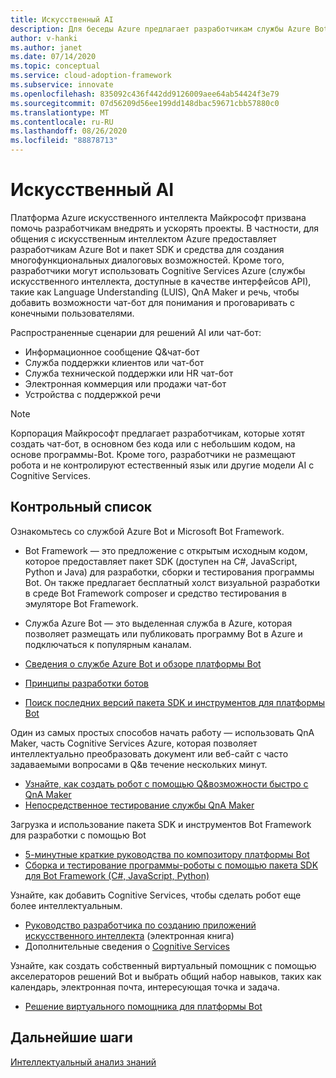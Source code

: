```yaml
---
title: Искусственный AI
description: Для беседы Azure предлагает разработчикам службы Azure Bot и пакет SDK и инструменты для создания многофункциональных интерактивных приложений.
author: v-hanki
ms.author: janet
ms.date: 07/14/2020
ms.topic: conceptual
ms.service: cloud-adoption-framework
ms.subservice: innovate
ms.openlocfilehash: 835092c436f442dd9126009aee64ab54424f3e79
ms.sourcegitcommit: 07d56209d56ee199dd148dbac59671cbb57880c0
ms.translationtype: MT
ms.contentlocale: ru-RU
ms.lasthandoff: 08/26/2020
ms.locfileid: "88878713"
---
```

# <a name="conversational-ai"></a>Искусственный AI

Платформа Azure искусственного интеллекта Майкрософт призвана помочь разработчикам внедрять и ускорять проекты. В частности, для общения с искусственным интеллектом Azure предоставляет разработчикам Azure Bot и пакет SDK и средства для создания многофункциональных диалоговых возможностей. Кроме того, разработчики могут использовать Cognitive Services Azure (службы искусственного интеллекта, доступные в качестве интерфейсов API), такие как Language Understanding (LUIS), QnA Maker и речь, чтобы добавить возможности чат-бот для понимания и проговаривать с конечными пользователями.

Распространенные сценарии для решений AI или чат-бот:

- Информационное сообщение Q&чат-бот
- Служба поддержки клиентов или чат-бот
- Служба технической поддержки или HR чат-бот
- Электронная коммерция или продажи чат-бот
- Устройства с поддержкой речи

> [!NOTE]
> Корпорация Майкрософт предлагает разработчикам, которые хотят создать чат-бот, в основном без кода или с небольшим кодом, на основе программы-Bot. Кроме того, разработчики не размещают робота и не контролируют естественный язык или другие модели AI с Cognitive Services.

## <a name="checklist"></a>Контрольный список

Ознакомьтесь со службой Azure Bot и Microsoft Bot Framework.

- Bot Framework — это предложение с открытым исходным кодом, которое предоставляет пакет SDK (доступен на C#, JavaScript, Python и Java) для разработки, сборки и тестирования программы Bot. Он также предлагает бесплатный холст визуальной разработки в среде Bot Framework composer и средство тестирования в эмуляторе Bot Framework.
- Служба Azure Bot — это выделенная служба в Azure, которая позволяет размещать или публиковать программу Bot в Azure и подключаться к популярным каналам.

- [Сведения о службе Azure Bot и обзоре платформы Bot](/azure/bot-service/bot-service-overview-introduction?view=azure-bot-service-4.0)
- [Принципы разработки ботов](/azure/bot-service/bot-service-design-principles?view=azure-bot-service-4.0)
- [Поиск последних версий пакета SDK и инструментов для платформы Bot](/azure/bot-service/what-is-new?view=azure-bot-service-4.0)

Один из самых простых способов начать работу — использовать QnA Maker, часть Cognitive Services Azure, которая позволяет интеллектуально преобразовать документ или веб-сайт с часто задаваемыми вопросами в Q&в течение нескольких минут.

- [Узнайте, как создать робот с помощью Q&возможности быстро с QnA Maker](/azure/bot-service/bot-builder-tutorial-add-qna?tabs=csharp&view=azure-bot-service-4.0)
- [Непосредственное тестирование службы QnA Maker](https://www.qnamaker.ai/)

Загрузка и использование пакета SDK и инструментов Bot Framework для разработки с помощью Bot

- [5-минутные краткие руководства по композитору платформы Bot](/composer/)
- [Сборка и тестирование программы-роботы с помощью пакета SDK для Bot Framework (C#, JavaScript, Python)](/azure/bot-service/dotnet/bot-builder-dotnet-sdk-quickstart?view=azure-bot-service-4.0)

Узнайте, как добавить Cognitive Services, чтобы сделать робот еще более интеллектуальным.

- [Руководство разработчика по созданию приложений искусственного интеллекта](https://www.oreilly.com/library/view/a-developers-guide/9781492080619/) (электронная книга)
- Дополнительные сведения о [Cognitive Services](/azure/cognitive-services/)

Узнайте, как создать собственный виртуальный помощник с помощью акселераторов решений Bot и выбрать общий набор навыков, таких как календарь, электронная почта, интересующая точка и задача.

- [Решение виртуального помощника для платформы Bot](https://microsoft.github.io/botframework-solutions/index)

## <a name="next-steps"></a>Дальнейшие шаги

[Интеллектуальный анализ знаний](./knowledge-mining.md)
